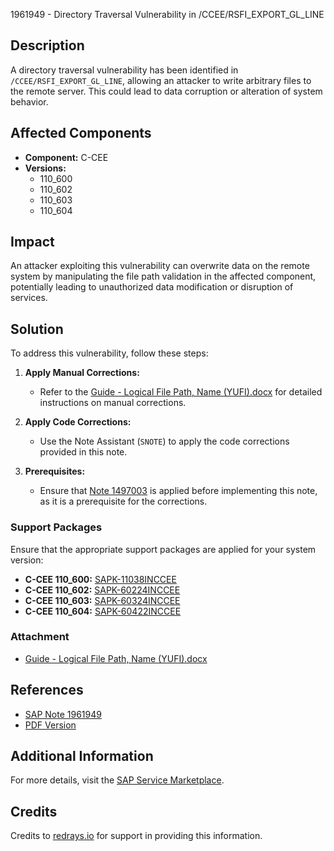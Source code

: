1961949 - Directory Traversal Vulnerability in /CCEE/RSFI_EXPORT_GL_LINE

## Description

A directory traversal vulnerability has been identified in `/CCEE/RSFI_EXPORT_GL_LINE`, allowing an attacker to write arbitrary files to the remote server. This could lead to data corruption or alteration of system behavior.

## Affected Components

- **Component:** C-CEE
- **Versions:**
  - 110_600
  - 110_602
  - 110_603
  - 110_604

## Impact

An attacker exploiting this vulnerability can overwrite data on the remote system by manipulating the file path validation in the affected component, potentially leading to unauthorized data modification or disruption of services.

## Solution

To address this vulnerability, follow these steps:

1. **Apply Manual Corrections:**
   - Refer to the [Guide - Logical File Path, Name (YUFI).docx](https://userapps.support.sap.com/sap/support/sapnotes/public/services/attachment.htm?iv_key=012006153200000025572014&iv_version=0001&iv_guid=D497227EDE0AAA44A01F69E21F024018) for detailed instructions on manual corrections.

2. **Apply Code Corrections:**
   - Use the Note Assistant (`SNOTE`) to apply the code corrections provided in this note.

3. **Prerequisites:**
   - Ensure that [Note 1497003](https://me.sap.com/notes/1497003) is applied before implementing this note, as it is a prerequisite for the corrections.

### Support Packages

Ensure that the appropriate support packages are applied for your system version:

- **C-CEE 110_600:** [SAPK-11038INCCEE](https://me.sap.com/supportpackage/SAPK-11038INCCEE)
- **C-CEE 110_602:** [SAPK-60224INCCEE](https://me.sap.com/supportpackage/SAPK-60224INCCEE)
- **C-CEE 110_603:** [SAPK-60324INCCEE](https://me.sap.com/supportpackage/SAPK-60324INCCEE)
- **C-CEE 110_604:** [SAPK-60422INCCEE](https://me.sap.com/supportpackage/SAPK-60422INCCEE)

### Attachment

- [Guide - Logical File Path, Name (YUFI).docx](https://userapps.support.sap.com/sap/support/sapnotes/public/services/attachment.htm?iv_key=012006153200000025572014&iv_version=0001&iv_guid=D497227EDE0AAA44A01F69E21F024018)

## References

- [SAP Note 1961949](https://me.sap.com/notes/1961949)
- [PDF Version](https://userapps.support.sap.com/sap/support/sfm/notes/print/0001961949?language=en-US&token=8257FA0ECD53BFF8938FDB515973BC9C)

## Additional Information

For more details, visit the [SAP Service Marketplace](https://me.sap.com/).

## Credits

Credits to [redrays.io](https://redrays.io) for support in providing this information.